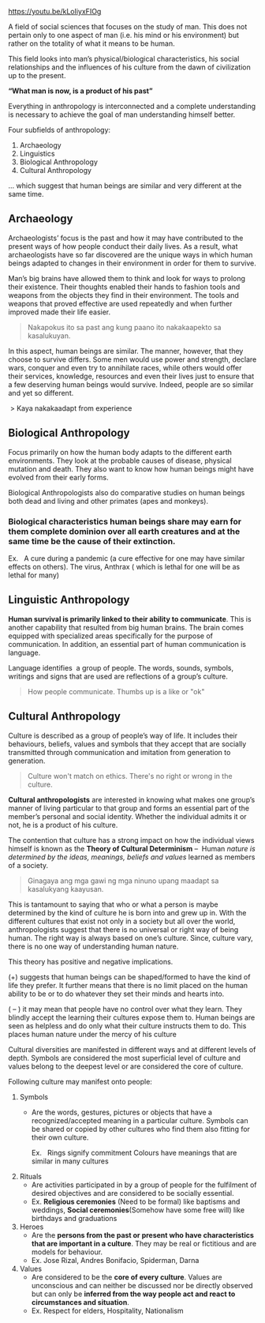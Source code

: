https://youtu.be/kLoIiyxFIOg

A field of social sciences that focuses on the study of man. This does not pertain only to one aspect of man (i.e. his mind or his environment) but rather on the totality of what it means to be human.

This field looks into man’s physical/biological characteristics, his social relationships and the influences of his culture from the dawn of civilization up to the present.

**“What man is now, is a product of his past”**

Everything in anthropology is interconnected and a complete understanding is necessary to achieve the goal of man understanding himself better.

Four subfields of anthropology:
1. Archaeology  
2. Linguistics
3. Biological Anthropology
4. Cultural Anthropology

… which suggest that human beings are similar and very different at the same time.

## Archaeology
Archaeologists’ focus is the past and how it may have contributed to the present ways of how people conduct their daily lives. As a result, what archaeologists have so far discovered are the unique ways in which human beings adapted to changes in their environment in order for them to survive.

Man’s big brains have allowed them to think and look for ways to prolong their existence. Their thoughts enabled their hands to fashion tools and weapons from the objects they find in their environment. The tools and weapons that proved effective are used repeatedly and when further improved made their life easier.

> Nakapokus ito sa past ang kung paano ito nakakaapekto sa kasalukuyan.

In this aspect, human beings are similar. The manner, however, that they choose to survive differs. Some men would use power and strength, declare wars, conquer and even try to annihilate races, while others would offer their services, knowledge, resources and even their lives just to ensure that a few deserving human beings would survive. Indeed, people are so similar and yet so different.

 > Kaya nakakaadapt from experience


## Biological Anthropology
Focus primarily on how the human body adapts to the different earth environments. They look at the probable causes of disease, physical mutation and death. They also want to know how human beings might have evolved from their early forms.

Biological Anthropologists also do comparative studies on human beings both dead and living and other primates (apes and monkeys).


### Biological characteristics human beings share may earn for them complete dominion over all earth creatures and at the same time be the cause of their extinction.

Ex.   A cure during a pandemic (a cure effective for one may have similar effects on others). The virus, Anthrax ( which is lethal for one will be as lethal for many)

## Linguistic Anthropology
**Human survival is primarily linked to their ability to communicate**. This is another capability that resulted from big human brains. The brain comes equipped with specialized areas specifically for the purpose of communication. In addition, an essential part of human communication is language.

Language identifies  a group of people. The words, sounds, symbols, writings and signs that are used are reflections of a group’s culture.
> How people communicate. Thumbs up is a like or "ok"

## Cultural Anthropology
Culture is described as a group of people’s way of life. It includes their behaviours, beliefs, values and symbols that they accept that are socially transmitted through communication and imitation from generation to generation.
> Culture won't match on ethics. There's no right or wrong in the culture.

**Cultural anthropologists** are interested in knowing what makes one group’s manner of living particular to that group and forms an essential part of the member’s personal and social identity. Whether the individual admits it or not, he is a product of his culture.


The contention that culture has a strong impact on how the individual views himself is known as the **Theory of Cultural Determinism** –  Human *nature is determined by the ideas, meanings, beliefs and values* learned as members of a society.
> Ginagaya ang mga gawi ng mga ninuno upang maadapt sa kasalukyang kaayusan.

This is tantamount to saying that who or what a person is maybe determined by the kind of culture he is born into and grew up in. With the different cultures that exist not only in a society but all over the world, anthropologists suggest that there is no universal or right way of being human. The right way is always based on one’s culture. Since, culture vary, there is no one way of understanding human nature.

This theory has positive and negative implications.

(+) suggests that human beings can be shaped/formed to have the kind of life they prefer. It further means that there is no limit placed on the human ability to be or to do whatever they set their minds and hearts into.

( – ) it may mean that people have no control over what they learn. They blindly accept the learning their cultures expose them to. Human beings are seen as helpless and do only what their culture instructs them to do. This places human nature under the mercy of his culture

Cultural diversities are manifested in different ways and at different levels of depth. Symbols are considered the most superficial level of culture and values belong to the deepest level or are considered the core of culture.

Following culture may manifest onto people:
1. Symbols
	- Are the words, gestures, pictures or objects that have a recognized/accepted meaning in a particular culture. Symbols can be shared or copied by other cultures who find them also fitting for their own culture.
	  
	  Ex.   Rings signify commitment
	  Colours have meanings that are similar in many cultures
2. Rituals
   - Are activities participated in by a group of people for the fulfilment of desired objectives and are considered to be socially essential.
   - Ex. **Religious ceremonies** (Need to be formal) like baptisms and weddings, **Social ceremonies**(Somehow have some free will) like birthdays and graduations
3. Heroes
	- Are the **persons from the past or present who have characteristics that are important in a culture**. They may be real or fictitious and are models for behaviour.
	- Ex. Jose Rizal, Andres Bonifacio, Spiderman, Darna
4. Values
	- Are considered to be the **core of every culture**. Values are unconscious and can neither be discussed nor be directly observed but can only be **inferred from the way people act and react to circumstances and situation**.
	- Ex. Respect for elders, Hospitality, Nationalism